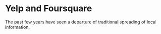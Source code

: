 # Yelp and Foursquare

The past few years have seen a departure of traditional spreading of local information.

